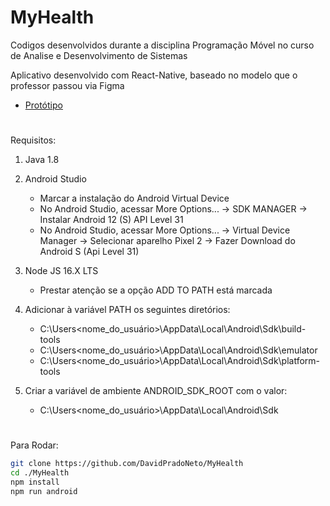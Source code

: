 # MyHealth
Codigos desenvolvidos durante a disciplina Programação Móvel no curso de Analise e Desenvolvimento de Sistemas

Aplicativo desenvolvido com React-Native, baseado no modelo que o professor passou via Figma
* [Protótipo](https://www.figma.com/file/dg4NfC6ha9XdOzaBTrYWIh/MyHealth-mobile-(Copy))



#
Requisitos: 

1. Java 1.8

2. Android Studio
   - Marcar a instalação do Android Virtual Device
   - No Android Studio, acessar More Options... -> SDK MANAGER -> Instalar Android 12 (S) API Level 31
   - No Android Studio, acessar More Options... -> Virtual Device Manager -> Selecionar aparelho Pixel 2 -> Fazer Download do Android S (Api Level 31)
   
3. Node JS 16.X LTS
   - Prestar atenção se a opção ADD TO PATH está marcada
   
4. Adicionar à variável PATH os seguintes diretórios:
   - C:\Users\<nome_do_usuário>\AppData\Local\Android\Sdk\build-tools
   - C:\Users\<nome_do_usuário>\AppData\Local\Android\Sdk\emulator
   - C:\Users\<nome_do_usuário>\AppData\Local\Android\Sdk\platform-tools
   
5. Criar a variável de ambiente ANDROID_SDK_ROOT com o valor:
   - C:\Users\<nome_do_usuário>\AppData\Local\Android\Sdk


#

Para Rodar:

```sh
git clone https://github.com/DavidPradoNeto/MyHealth
cd ./MyHealth
npm install
npm run android
```
